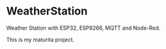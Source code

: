 # WeatherStation
Weather Station with ESP32, ESP8266, MQTT and Node-Red.

This is my maturita project.

